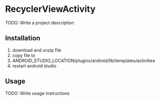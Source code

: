 
# RecyclerViewActivity
TODO: Write a project description
## Installation
1. download and unzip file
2. copy file to
3. ANDROID_STUDIO_LOCATION/plugins/android/lib/templates/activities
4. restart android studio
## Usage
TODO: Write usage instructions



